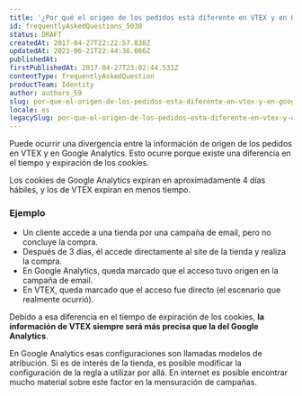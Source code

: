 ```yaml
---
title: '¿Por qué el origen de los pedidos está diferente en VTEX y en Google Analytics?'
id: frequentlyAskedQuestions_5030
status: DRAFT
createdAt: 2017-04-27T22:22:57.838Z
updatedAt: 2023-06-21T22:44:36.086Z
publishedAt: 
firstPublishedAt: 2017-04-27T23:02:44.531Z
contentType: frequentlyAskedQuestion
productTeam: Identity
author: authors_59
slug: por-que-el-origen-de-los-pedidos-esta-diferente-en-vtex-y-en-google-analytics
locale: es
legacySlug: por-que-el-origen-de-los-pedidos-esta-diferente-en-vtex-y-en-google-analytics
---
```


Puede ocurrir una divergencia entre la información de origen de los pedidos en VTEX y en Google Analytics. Esto ocurre porque existe una diferencia en el tiempo y expiración de los cookies.

Los cookies de Google Analytics expiran en aproximadamente 4 días hábiles, y los de VTEX expiran en menos tiempo.

### Ejemplo

- Un cliente accede a una tienda por una campaña de email, pero no concluye la compra.
- Después de 3 días, él accede directamente al site de la tienda y realiza la compra.
- En Google Analytics, queda marcado que el acceso tuvo origen en la campaña de email.
- En VTEX, queda marcado que el acceso fue directo (el escenario que realmente ocurrió).

Debido a esa diferencia en el tiempo de expiración de los cookies, **la información de VTEX siempre será más precisa que la del Google Analytics**.

En Google Analytics esas configuraciones son llamadas modelos de atribución. Si es de interés de la tienda, es posible modificar la configuración de la regla a utilizar por allá. En internet es posible encontrar mucho material sobre este factor en la mensuración de campañas.
